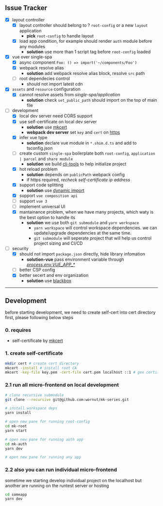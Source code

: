 ## Issue Tracker
-   [x] layout controller
    -   [x] layout controller should belong to ? `root-config` or a new `layout` application
        -   **pick** `root-config` to handle layout
    -   [x] load app condition, for example should render `auth` module before any modules
        -   **solution** use more than 1 script tag before `root-config` loaded
-   [x] vue over single-spa
    -   [x] async component `Foo: () => import('~/components/Foo')`
    -   [x] webpack resolve alias
        -   **solution** add webpack resolve alias block, resolve `src` path
    -   [ ] root dependecies control
        -   should not import latest cdn
-   [x] `assets` and `resource` configuration
    -   [x] cannot resolve assets from _single-spa/application_
        -   **solution** check `set_public_path` should import on the top of main file
-   [ ] development
    -   [x] local dev server need CORS support
    -   [x] use self-certificate on local dev server
        -   **solution** use [mkcert](https://github.com/FiloSottile/mkcert)
        -   **webpack dev server** set `key` and `cert` on [https](https://webpack.js.org/configuration/dev-server/#devserverhttps)
    -   [x] infer vue type
        -   **solution** declare vue module in `*.shim.d.ts` and add to tsconfig.json
    -   [ ] create custom `single-spa` boilerplate both `root-config`, `application | parcel` and `share module`
        -   **solution** we build [cli-tools]() to help initialize project
    -   [x] hot reload problem
        -   **solution** depends on `publicPath` webpack config
        -   if https required, _recheck self-certificate ip address_
    -   [x] support code splitting
        -   **solution** use [dynamic import](https://webpack.js.org/guides/code-splitting/#dynamic-imports)
    -   [x] support `vue composition api`
    -   [ ] support `vue 3`
    -   [ ] implement universal UI
    -   [x] mantainance problem, when we have many projects, which waty is the best option to handle its
        -   **solution** we use both `git submodule` and `yarn workspace`
            -   `yarn workspace` will control workspace dependencies. we can update/upgrade dependencies at the same time.
            -   `git submodule` will seperate project that will help us control project sizing and CI/CD 
-   [ ] security
    -   [x] should not import `package.json` directly, hide library infomation
        -   **solution-vue** pass environment variable through [_process.env.VUE_APP\_\*_](https://cli.vuejs.org/guide/mode-and-env.html#example-staging-mode)
    -   [ ] better CSP config
    -   [x] better secert and env organization
        -  **solution** use [blackbox](https://github.com/StackExchange/blackbox)

----

## Development
before starting development, we need to create self-cert into cert directory first, 
please following below steps

### 0. requires
- self-certificate by [mkcert](https://github.com/FiloSottile/mkcert)

### 1. create self-certificate
```bash
mkdir cert # create cert directory
mkcert -install # install root CA
mkcert -key-file key.pem -cert-file cert.pem localhost ::1 # gen certificate for `localhost`
```

### 2.1 run all micro-frontend on local development
```bash
# clone recursive submodule
git clone --recursive git@github.com:wornut/mk-series.git

# install workspace deps
yarn install

# open new pane for running root-config
cd mk-root
yarn start

# open new pane for running auth app
cd mk-auth
yarn dev

# open new pane for running any app
```

### 2.2 also you can run individual micro-frontend 
sometime we starting develop individual project on the localhost but another are running on the runtest server or hosting
```bash
cd someapp
yarn dev
```
